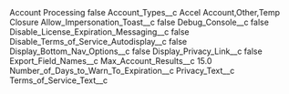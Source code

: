 <?xml version="1.0" encoding="UTF-8"?>
<CustomMetadata xmlns="http://soap.sforce.com/2006/04/metadata" xmlns:xsi="http://www.w3.org/2001/XMLSchema-instance" xmlns:xsd="http://www.w3.org/2001/XMLSchema">
    <label>Account Processing</label>
    <protected>false</protected>
    <values>
        <field>Account_Types__c</field>
        <value xsi:type="xsd:string">Accel Account,Other,Temp Closure</value>
    </values>
    <values>
        <field>Allow_Impersonation_Toast__c</field>
        <value xsi:type="xsd:boolean">false</value>
    </values>
    <values>
        <field>Debug_Console__c</field>
        <value xsi:type="xsd:boolean">false</value>
    </values>
    <values>
        <field>Disable_License_Expiration_Messaging__c</field>
        <value xsi:type="xsd:boolean">false</value>
    </values>
    <values>
        <field>Disable_Terms_of_Service_Autodisplay__c</field>
        <value xsi:type="xsd:boolean">false</value>
    </values>
    <values>
        <field>Display_Bottom_Nav_Options__c</field>
        <value xsi:type="xsd:boolean">false</value>
    </values>
    <values>
        <field>Display_Privacy_Link__c</field>
        <value xsi:type="xsd:boolean">false</value>
    </values>
    <values>
        <field>Export_Field_Names__c</field>
        <value xsi:nil="true"/>
    </values>
    <values>
        <field>Max_Account_Results__c</field>
        <value xsi:type="xsd:double">15.0</value>
    </values>
    <values>
        <field>Number_of_Days_to_Warn_To_Expiration__c</field>
        <value xsi:nil="true"/>
    </values>
    <values>
        <field>Privacy_Text__c</field>
        <value xsi:nil="true"/>
    </values>
    <values>
        <field>Terms_of_Service_Text__c</field>
        <value xsi:nil="true"/>
    </values>
</CustomMetadata>
